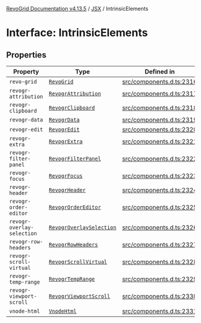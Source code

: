 [RevoGrid Documentation v4.13.5](README.md) / [JSX](Namespace.JSX.md) / IntrinsicElements

# Interface: IntrinsicElements

## Properties

| Property | Type | Defined in |
| ------ | ------ | ------ |
| `revo-grid` | [`RevoGrid`](JSX.Interface.RevoGrid.md) | [src/components.d.ts:2316](https://github.com/revolist/revogrid/blob/f32590b4b251a55e7610f26e48cd67947bdd6441/src/components.d.ts#L2316) |
| `revogr-attribution` | [`RevogrAttribution`](JSX.Interface.RevogrAttribution.md) | [src/components.d.ts:2317](https://github.com/revolist/revogrid/blob/f32590b4b251a55e7610f26e48cd67947bdd6441/src/components.d.ts#L2317) |
| `revogr-clipboard` | [`RevogrClipboard`](JSX.Interface.RevogrClipboard.md) | [src/components.d.ts:2318](https://github.com/revolist/revogrid/blob/f32590b4b251a55e7610f26e48cd67947bdd6441/src/components.d.ts#L2318) |
| `revogr-data` | [`RevogrData`](JSX.Interface.RevogrData.md) | [src/components.d.ts:2319](https://github.com/revolist/revogrid/blob/f32590b4b251a55e7610f26e48cd67947bdd6441/src/components.d.ts#L2319) |
| `revogr-edit` | [`RevogrEdit`](JSX.Interface.RevogrEdit.md) | [src/components.d.ts:2320](https://github.com/revolist/revogrid/blob/f32590b4b251a55e7610f26e48cd67947bdd6441/src/components.d.ts#L2320) |
| `revogr-extra` | [`RevogrExtra`](JSX.Interface.RevogrExtra.md) | [src/components.d.ts:2321](https://github.com/revolist/revogrid/blob/f32590b4b251a55e7610f26e48cd67947bdd6441/src/components.d.ts#L2321) |
| `revogr-filter-panel` | [`RevogrFilterPanel`](JSX.Interface.RevogrFilterPanel.md) | [src/components.d.ts:2322](https://github.com/revolist/revogrid/blob/f32590b4b251a55e7610f26e48cd67947bdd6441/src/components.d.ts#L2322) |
| `revogr-focus` | [`RevogrFocus`](JSX.Interface.RevogrFocus.md) | [src/components.d.ts:2323](https://github.com/revolist/revogrid/blob/f32590b4b251a55e7610f26e48cd67947bdd6441/src/components.d.ts#L2323) |
| `revogr-header` | [`RevogrHeader`](JSX.Interface.RevogrHeader.md) | [src/components.d.ts:2324](https://github.com/revolist/revogrid/blob/f32590b4b251a55e7610f26e48cd67947bdd6441/src/components.d.ts#L2324) |
| `revogr-order-editor` | [`RevogrOrderEditor`](JSX.Interface.RevogrOrderEditor.md) | [src/components.d.ts:2325](https://github.com/revolist/revogrid/blob/f32590b4b251a55e7610f26e48cd67947bdd6441/src/components.d.ts#L2325) |
| `revogr-overlay-selection` | [`RevogrOverlaySelection`](JSX.Interface.RevogrOverlaySelection.md) | [src/components.d.ts:2326](https://github.com/revolist/revogrid/blob/f32590b4b251a55e7610f26e48cd67947bdd6441/src/components.d.ts#L2326) |
| `revogr-row-headers` | [`RevogrRowHeaders`](JSX.Interface.RevogrRowHeaders.md) | [src/components.d.ts:2327](https://github.com/revolist/revogrid/blob/f32590b4b251a55e7610f26e48cd67947bdd6441/src/components.d.ts#L2327) |
| `revogr-scroll-virtual` | [`RevogrScrollVirtual`](JSX.Interface.RevogrScrollVirtual.md) | [src/components.d.ts:2328](https://github.com/revolist/revogrid/blob/f32590b4b251a55e7610f26e48cd67947bdd6441/src/components.d.ts#L2328) |
| `revogr-temp-range` | [`RevogrTempRange`](JSX.Interface.RevogrTempRange.md) | [src/components.d.ts:2329](https://github.com/revolist/revogrid/blob/f32590b4b251a55e7610f26e48cd67947bdd6441/src/components.d.ts#L2329) |
| `revogr-viewport-scroll` | [`RevogrViewportScroll`](JSX.Interface.RevogrViewportScroll.md) | [src/components.d.ts:2330](https://github.com/revolist/revogrid/blob/f32590b4b251a55e7610f26e48cd67947bdd6441/src/components.d.ts#L2330) |
| `vnode-html` | [`VnodeHtml`](JSX.Interface.VnodeHtml.md) | [src/components.d.ts:2331](https://github.com/revolist/revogrid/blob/f32590b4b251a55e7610f26e48cd67947bdd6441/src/components.d.ts#L2331) |
